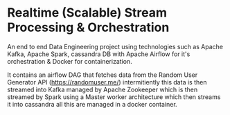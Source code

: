 # Realtime (Scalable) Stream Processing & Orchestration
An end to end Data Engineering project using technologies such as Apache Kafka, Apache Spark, cassandra DB with Apache Airflow for it's orchestration & Docker for containerization.

It contains an airflow DAG that fetches data from the Random User Generator API (https://randomuser.me/) intermitiently this data is then streamed into Kafka managed by Apache Zookeeper which is then streamed by Spark using a Master worker architecture which then streams it into cassandra all this are managed in a docker container. 
